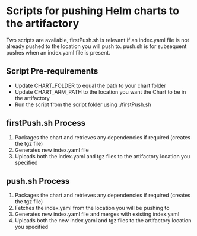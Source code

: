 Scripts for pushing Helm charts to the artifactory
======

Two scripts are available, firstPush.sh is relevant if an index.yaml file is not already pushed to the location you will push to.
push.sh is for subsequent pushes when an index.yaml file is present.

Script Pre-requirements
-----
* Update CHART_FOLDER to equal the path to your chart folder
* Update CHART\_ARM\_PATH to the location you want the Chart to be in the artifactory
* Run the script from the script folder using ./firstPush.sh

firstPush.sh Process
------
1. Packages the chart and retrieves any dependencies if required (creates the tgz file)
2. Generates new index.yaml file
3. Uploads both the index.yaml and tgz files to the artifactory location you specified

push.sh Process
------
1. Packages the chart and retrieves any dependencies if required (creates the tgz file)
2. Fetches the index.yaml from the location you will be pushing to
3. Generates new index.yaml file and merges with existing index.yaml
4. Uploads both the new index.yaml and tgz files to the artifactory location you specified
